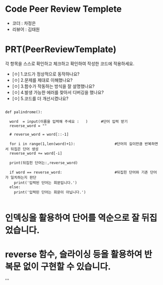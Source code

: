 
# Code Peer Review Templete
- 코더 : 차정은
- 리뷰어 : 김태원
# PRT(PeerReviewTemplate)
각 항목을 스스로 확인하고 체크하고 확인하여 작성한 코드에 적용하세요.
- [ㅇ] 1.코드가 정상적으로 동작하나요?
- [ㅇ] 2.문제를 제대로 이해했나요?
- [ㅇ] 3.함수가 작동하는 방식을 잘 설명했나요?
- [ㅇ] 4.발생 가능한 에러를 찾아서 디버깅을 했나요?
- [ㅇ] 5.코드를 더 개선시켰나요?

<pre>
<code>
def palindrome():
 
  word  = input(이름을 입력해 주세요 :   )      #단어 입력 받기   
  reverse_word = ""

  # reverse_word = word[::-1]
  
  for i in range(1,len(word)+1):                  #단어의 길이만큼 반복하면서 뒤집은 단어 생성   
  reverse_word += word[-i]

  print(뒤집힌 단어는:,reverse_word)
  
  if word == reverse_word:                        #뒤집힌 단어와 기존 단어가 일치하는지 판단   
    print('입력된 단어는 회문입니다.')
  else:
    print('입력된 단어는 회문이 아닙니다.')
</code>
</pre>

# 인덱싱을 활용하여 단어를 역순으로 잘 뒤집었습니다.
# reverse 함수, 슬라이싱 등을 활용하여 반복문 없이 구현할 수 있습니다.
'''
